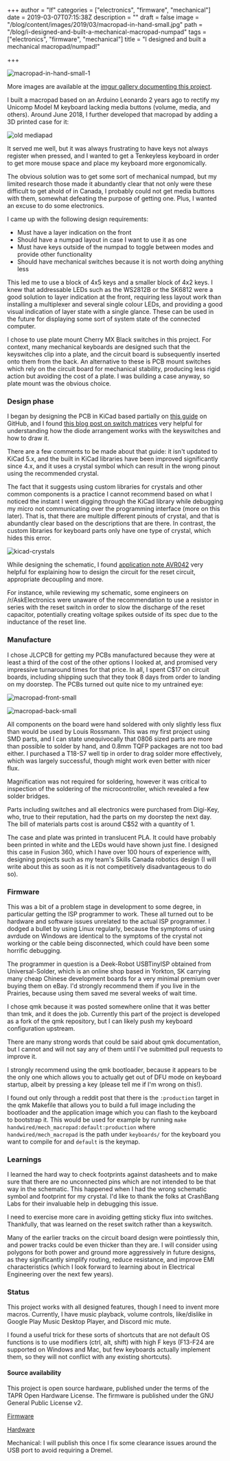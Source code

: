 +++
author = "lf"
categories = ["electronics", "firmware", "mechanical"]
date = 2019-03-07T07:15:38Z
description = ""
draft = false
image = "/blog/content/images/2019/03/macropad-in-hand-small.jpg"
path = "/blog/i-designed-and-built-a-mechanical-macropad-numpad"
tags = ["electronics", "firmware", "mechanical"]
title = "I designed and built a mechanical macropad/numpad!"

+++

![macropad-in-hand-small-1](/blog/content/images/2019/03/macropad-in-hand-small-1.jpg)

More images are available at the [imgur gallery documenting this project](https://imgur.com/a/aq9rSBs).

I built a macropad based on an Arduino Leonardo 2 years ago to rectify my Unicomp Model M keyboard lacking media buttons (volume, media, and others). Around June 2018, I further developed that macropad by adding a 3D printed case for it:

![old mediapad](/blog/content/images/2019/03/aeJcTos.jpg)

It served me well, but it was always frustrating to have keys not always register when pressed, and I wanted to get a Tenkeyless keyboard in order to get more mouse space and place my keyboard more ergonomically.

The obvious solution was to get some sort of mechanical numpad, but my limited research those made it abundantly clear that not only were these difficult to get ahold of in Canada, I probably could not get media buttons with them, somewhat defeating the purpose of getting one. Plus, I wanted an excuse to do some electronics.

I came up with the following design requirements:
- Must have a layer indication on the front
- Should have a numpad layout in case I want to use it as one
- Must have keys outside of the numpad to toggle between modes and provide other functionality
- Should have mechanical switches because it is not worth doing anything less

This led me to use a block of 4x5 keys and a smaller block of 4x2 keys. I knew that addressable LEDs such as the WS2812B or the SK6812 were a good solution to layer indication at the front, requiring less layout work than installing a multiplexer and several single colour LEDs, and providing a good visual indication of layer state with a single glance. These can be used in the future for displaying some sort of system state of the connected computer.

I chose to use plate mount Cherry MX Black switches in this project. For context, many mechanical keyboards are designed such that the keyswitches clip into a plate, and the circuit board is subsequently inserted onto them from the back. An alternative to these is PCB mount switches which rely on the circuit board for mechanical stability, producing less rigid action but avoiding the cost of a plate. I was building a case anyway, so plate mount was the obvious choice.

### Design phase

I began by designing the PCB in KiCad based partially on [this guide](https://github.com/ruiqimao/keyboard-pcb-guide) on GitHub, and I found [this blog post on switch matrices](http://blog.komar.be/how-to-make-a-keyboard-the-matrix/) very helpful for understanding how the diode arrangement works with the keyswitches and how to draw it.

There are a few comments to be made about that guide: it isn't updated to KiCad 5.x, and the built in KiCad libraries have been improved significantly since 4.x, and it uses a crystal symbol which can result in the wrong pinout using the recommended crystal.

The fact that it suggests using custom libraries for crystals and other common components is a practice I cannot recommend based on what I noticed the instant I went digging through the KiCad library while debugging my micro not communicating over the programming interface (more on this later). That is, that there are multiple different pinouts of crystal, and that is abundantly clear based on the descriptions that are there. In contrast, the custom libraries for keyboard parts only have one type of crystal, which hides this error.

![kicad-crystals](/blog/content/images/2019/03/kicad-crystals.png)

While designing the schematic, I found [application note AVR042](http://ww1.microchip.com/downloads/en/appnotes/atmel-2521-avr-hardware-design-considerations_applicationnote_avr042.pdf) very helpful for explaining how to design the circuit for the reset circuit, appropriate decoupling and more.

For instance, while reviewing my schematic, some engineers on /r/AskElectronics were unaware of the recommendation to use a resistor in series with the reset switch in order to slow the discharge of the reset capacitor, potentially creating voltage spikes outside of its spec due to the inductance of the reset line.

### Manufacture

I chose JLCPCB for getting my PCBs manufactured because they were at least a third of the cost of the other options I looked at, and promised very impressive turnaround times for that price. In all, I spent C$17 on circuit boards, including shipping such that they took 8 days from order to landing on my doorstep. The PCBs turned out quite nice to my untrained eye:

![macropad-front-small](/blog/content/images/2019/03/macropad-front-small.jpg)

![macropad-back-small](/blog/content/images/2019/03/macropad-back-small.jpg)

All components on the board were hand soldered with only slightly less flux than would be used by Louis Rossmann. This was my first project using SMD parts, and I can state unequivocally that 0806 sized parts are more than possible to solder by hand, and 0.8mm TQFP packages are not too bad either. I purchased a T18-S7 well tip in order to drag solder more effectively, which was largely successful, though might work even better with nicer flux.

Magnification was not required for soldering, however it was critical to inspection of the soldering of the microcontroller, which revealed a few solder bridges.

Parts including switches and all electronics were purchased from Digi-Key, who, true to their reputation, had the parts on my doorstep the next day. The bill of materials parts cost is around C$52 with a quantity of 1.

The case and plate was printed in translucent PLA. It could have probably been printed in white and the LEDs would have shown just fine. I designed this case in Fusion 360, which I have over 100 hours of experience with, designing projects such as my team's Skills Canada robotics design (I will write about this as soon as it is not competitively disadvantageous to do so).

### Firmware

This was a bit of a problem stage in development to some degree, in particular getting the ISP programmer to work. These all turned out to be hardware and software issues unrelated to the actual ISP programmer. I dodged a bullet by using Linux regularly, because the symptoms of using avrdude on Windows are identical to the symptoms of the crystal not working or the cable being disconnected, which could have been some horrific debugging.

The programmer in question is a Deek-Robot USBTinyISP obtained from Universal-Solder, which is an online shop based in Yorkton, SK carrying many cheap Chinese development boards for a very minimal premium over buying them on eBay. I'd strongly recommend them if you live in the Prairies, because using them saved me several weeks of wait time.

I chose qmk because it was posted somewhere online that it was better than tmk, and it does the job. Currently this part of the project is developed as a fork of the qmk repository, but I can likely push my keyboard configuration upstream.

There are many strong words that could be said about qmk documentation, but I cannot and will not say any of them until I've submitted pull requests to improve it.

I strongly recommend using the qmk bootloader, because it appears to be the only one which allows you to actually get out of DFU mode on keyboard startup, albeit by pressing a key (please tell me if I'm wrong on this!).

I found out only through a reddit post that there is the `:production` target in the qmk Makefile that allows you to build a full image including the bootloader and the application image which you can flash to the keyboard to bootstrap it. This would be used for example by running `make handwired/mech_macropad:default:production` where `handwired/mech_macropad` is the path under `keyboards/` for the keyboard you want to compile for and `default` is the keymap.

### Learnings

I learned the hard way to check footprints against datasheets and to make sure that there are no unconnected pins which are not intended to be that way in the schematic. This happened when I had the wrong schematic symbol and footprint for my crystal. I'd like to thank the folks at CrashBang Labs for their invaluable help in debugging this issue.

I need to exercise more care in avoiding getting sticky flux into switches. Thankfully, that was learned on the reset switch rather than a keyswitch.

Many of the earlier tracks on the circuit board design were pointlessly thin, and power tracks could be even thicker than they are. I will consider using polygons for both power and ground more aggressively in future designs, as they significantly simplify routing, reduce resistance, and improve EMI characteristics (which I look forward to learning about in Electrical Engineering over the next few years).

### Status

This project works with all designed features, though I need to invent more macros. Currently, I have music playback, volume controls, like/dislike in Google Play Music Desktop Player, and Discord mic mute.

I found a useful trick for these sorts of shortcuts that are not default OS functions is to use modifiers (ctrl, alt, shift) with high F keys (F13-F24 are supported on Windows and Mac, but few keyboards actually implement them, so they will not conflict with any existing shortcuts).

#### Source availability

This project is open source hardware, published under the terms of the TAPR Open Hardware License. The firmware is published under the GNU General Public License v2.

[Firmware](https://github.com/lf-/qmk_firmware)

[Hardware](https://github.com/lf-/reality/tree/master/mechanical-macropad)

Mechanical: I will publish this once I fix some clearance issues around the USB port to avoid requiring a Dremel.

